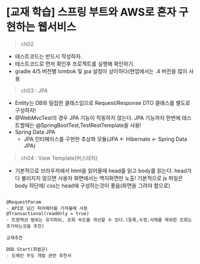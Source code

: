 [교재 학습] 스프링 부트와 AWS로 혼자 구현하는 웹서비스
=============

> ch02
- 테스트코드는 반드시 작성하자.
- 테스트코드로 먼저 확인후 프로젝트를 실행해 확인하기.
- gradle 4/5 버전별 lombok 및 jpa 설정이 상이하다(현업에서는 .4 버전을 많이 사용

> ch03 : JPA
- Entity는 DB와 밀접한 클래스임으로 Request/Response DTO 클래스를 별도로 구성하자!
- @WebMvcTest의 경우 JPA 기능이 작동하지 않는다. JPA 기능까지 한번에 테스트할때는 @SpringBootTest,TestRestTemplate을 사용!
- Spring Data JPA
  - JPA 인터페이스를 구현한 추상화 모듈(JPA <- Hibernate <- Spring Data JPA)

> ch04 : View Template(머스테치)
- 기본적으로 브라우저에서 html을 읽어올때 head를 읽고 body를 읽는다. head가 다 불러지지 않으면 사용자 화면에서는
백지화면만 노출! 기본적으로 js 파일은 body 하단에/ css는 head에 구성하는것이 좋음(화면을 그려야 함으로)




```

@RequestParam
- API로 넘긴 파라메터를 가져올때 사용
@Transactional(readOnly = true)
- 트랜잭션 범위는 유지하되, 조회 속도를 개선할 수 있다.(등록,수정,삭제를 제외한 조회는 추가하는것을 추천)

```



```
교재추천

DDD Start(최범균)
- 도메인 주도 개발 관련 추천서


```
